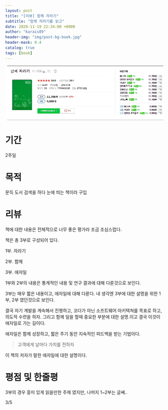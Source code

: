 ```yaml
---
layout: post
title: "[리뷰] 함께 자라기"
subtitle: "함께 자라기를 읽고"
date: 2020-11-19 22:34:00 +0900
author: "karais89"
header-img: "img/post-bg-book.jpg"
header-mask: 0.4
catalog: true
tags: [book]
---
```


![book image](/img/in-post/book/27.jpg)

# 기간

2주일

# 목적

문득 도서 검색을 하다 눈에 띄는 책이라 구입

# 리뷰

책에 대한 내용은 전체적으로 너무 좋은 평가라 조금 조심스럽다.

책은 총 3부로 구성되어 있다.

1부. 자라기

2부. 함께

3부. 애자일

1부와 2부의 내용은 통계적인 내용 및 연구 결과에 대해 다룬것으로 보인다.

3부는 매우 짧은 내용이고, 애자일에 대해 다룬다. 내 생각엔 3부에 대한 설명을 위한 1부, 2부 였던것으로 보인다.

결국 자기 계발을 계속해서 진행하고, 코더가 아닌 소프트웨어 아키텍쳐를 목표로 하고, 의도적 수련을 하자. 그리고 함께 일을 할때 중요한 부분에 대한 설명.이고 결국 이것이 애자일로 가는 길이다.

애자일은 함께 성장하고, 짧은 주기 동안 지속적인 피드백을 받는 기법이다. 

> 고객에게 날마다 가치를 전하자

이 책의 저자가 말한 애자일에 대한 설명이다.

# 평점 및 한줄평

3부의 경우 흥미 있게 읽을만한 주제 였지만, 나머지 1~2부는 글쎄..

3/5